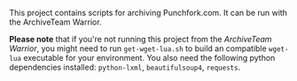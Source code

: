 This project contains scripts for archiving Punchfork.com. It can be run with the ArchiveTeam Warrior.

**Please note** that if you're not running this project from the *ArchiveTeam Warrior*, you might need to run ```get-wget-lua.sh``` to build an compatible ```wget-lua``` executable for your environment. You also need the following python dependencies installed: ```python-lxml```, ```beautifulsoup4```, ```requests```.

